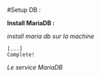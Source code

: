 #Setup DB :

**Install MariaDB :**

*install maria db sur la machine*
```sudo dnf install mariadb-server
[...]
Complete!
```
*Le service MariaDB*
